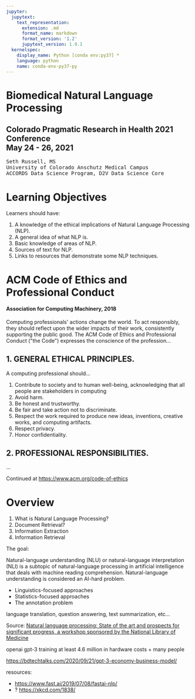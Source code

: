 ```yaml
---
jupyter:
  jupytext:
    text_representation:
      extension: .md
      format_name: markdown
      format_version: '1.2'
      jupytext_version: 1.9.1
  kernelspec:
    display_name: Python [conda env:py37] *
    language: python
    name: conda-env-py37-py
---
```


# Biomedical Natural Language Processing

## Colorado Pragmatic Research in Health 2021 Conference<br/>May 24 - 26, 2021

<pre>
Seth Russell, MS
University of Colorado Anschutz Medical Campus
ACCORDS Data Science Program, D2V Data Science Core
</pre>


# Learning Objectives

Learners should have:

1. A knowledge of the ethical implications of Natural Language Processing (NLP).
1. A general idea of what NLP is.
1. Basic knowledge of areas of NLP.
1. Sources of text for NLP.
1. Links to resources that demonstrate some NLP techniques.


# ACM Code of Ethics and Professional Conduct

#### Association for Computing Machinery, 2018

Computing professionals' actions change the world. To act responsibly, they should reflect upon the wider impacts of their work, consistently supporting the public good. The ACM Code of Ethics and Professional Conduct ("the Code") expresses the conscience of the profession...

## 1. GENERAL ETHICAL PRINCIPLES.

A computing professional should...

1. Contribute to society and to human well-being, acknowledging that all people are stakeholders in computing
1. Avoid harm.
1. Be honest and trustworthy.
1. Be fair and take action not to discriminate.
1. Respect the work required to produce new ideas, inventions, creative works, and computing artifacts.
1. Respect privacy.
1. Honor confidentiality.

## 2. PROFESSIONAL RESPONSIBILITIES.
...

Continued at https://www.acm.org/code-of-ethics


# Overview

1. What is Natural Language Processing?
1. Document Retrieval?
1. Information Extraction
1. Information Retrieval




The goal:

Natural-language understanding (NLU) or natural-language interpretation (NLI) is a subtopic of natural-language processing in artificial intelligence that deals with machine reading comprehension. Natural-language understanding is considered an AI-hard problem.

* Linguistics-focused approaches
* Statistics-focused approaches
* The annotation problem

language translation, question answering, text summarization, etc...

Source: [Natural language processing: State of the art and prospects for significant progress, a workshop sponsored by the National Library of Medicine](https://doi.org/10.1016/j.jbi.2013.06.004)


openai gpt-3 training at least 4.6 million in hardware costs + many people

https://bdtechtalks.com/2020/09/21/gpt-3-economy-business-model/


resources:

* https://www.fast.ai/2019/07/08/fastai-nlp/
* ? https://xkcd.com/1838/
